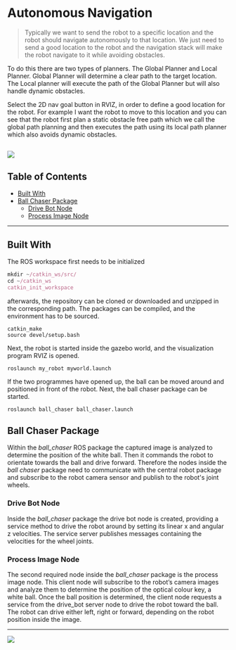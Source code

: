 <!--![](/images/.jpg?raw=false)-->

# Autonomous Navigation 

> Typically we want to send the robot to a specific location and the robot should navigate autonomously to that location.
> We just need to send a good location to the robot and the navigation stack will make the robot navigate to it while avoiding obstacles.

To do this there are two types of planners. The Global Planner and Local Planner. Global Planner will determine a clear path to the target location.
The Local planner will execute the path of the Global Planner but will also handle dynamic obstacles.

Select the 2D nav goal button in RVIZ, in order to define a good location for the robot. For example I want the robot to move to this
location and you can see that the robot first plan a static obstacle free path which we call the global path planning and then executes the path using its local
path planner which also avoids dynamic obstacles.

![](NavigationSlam.gif)
---

## Table of Contents
- [Built With](#built-with)
- [Ball Chaser Package](#ball-chaser-package)
  - [Drive Bot Node](#drive-bot-node)
  - [Process Image Node](#process-image-node)

---

## Built With
The ROS workspace first needs to be initialized
```javascript
mkdir ~/catkin_ws/src/
cd ~/catkin_ws
catkin_init_workspace
```
afterwards, the repository can be cloned or downloaded and unzipped in the corresponding path. The packages can be compiled, and the environment has to be sourced.

```
catkin_make
source devel/setup.bash
```

Next, the robot is started inside the gazebo world, and the visualization program RVIZ is opened.

```
roslaunch my_robot myworld.launch
```

If the two programmes have opened up, the ball can be moved around and positioned in front of the robot. Next, the ball chaser package can be started.

```
roslaunch ball_chaser ball_chaser.launch
```

## Ball Chaser Package

Within the *ball_chaser* ROS package the captured image is analyzed to determine the position of the white ball. Then it commands the robot to orientate towards the ball and drive forward. Therefore the nodes inside the *ball chaser* package need to communicate with the central robot package and subscribe to the robot camera sensor and publish to the robot's joint wheels.

### Drive Bot Node

Inside the *ball_chaser* package the drive bot node is created, providing a service method to drive the robot around by setting its linear x and angular z velocities. The service server publishes messages containing the velocities for the wheel joints.


### Process Image Node

The second required node inside the *ball_chaser* package is the process image node. This client node will subscribe to the robot’s camera images and analyze them to determine the position of the optical colour key, a white ball. Once the ball position is determined, the client node requests a service from the drive_bot server node to drive the robot toward the ball. The robot can drive either left, right or forward, depending on the robot position inside the image.

---
![](long.gif)

